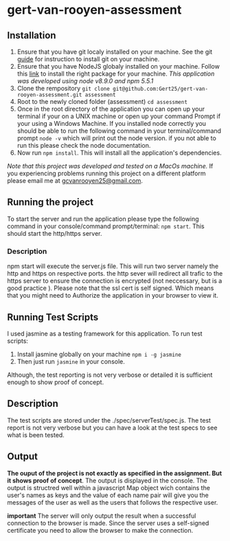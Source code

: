 # gert-van-rooyen-assessment

## Installation 

1. Ensure that you have git localy installed on your machine. See the git [guide](https://git-scm.com/book/en/v2/Getting-Started-Installing-Git) for instruction to install git on your machine.
2. Ensure that you have NodeJS globaly installed on your machine. Follow this [link](https://nodejs.org/en/download/) to install the right package for your machine. *This application was developed using node v8.9.0 and npm 5.5.1*
3. Clone the rempository `git clone git@github.com:Gert25/gert-van-rooyen-assessment.git assessment`
4. Root to the newly cloned folder (assessment) `cd assessment`
5. Once in the root directory of the application you can open up your terminal if your on a UNIX machine or open up your command Prompt if your using a Windows Machine. If you installed node correctly you should be able to run the following command in your terminal/command prompt `node -v` which will print out the node version. if you not able to run this please check the node documentation.
6. Now run `npm install`. This will install all the application's dependencies.

*Note that this project was developed and tested on a MacOs machine.* If you experiencing problems running this project on a different platform please email me at gcvanrooyen25@gmail.com.

## Running the project

To start the server and run the application please type the following command in your console/command prompt/terminal: `npm start`. This should start the http/https server. 

### Description
 npm start will execute the server.js file. This will run two server namely the http and https on respective ports. the http sever will redirect all trafic to the https server to ensure the connection is encrypted (not neccessary, but is a good practice ). Please note that the ssl cert is self signed. Which means that you might need to Authorize the application in your browser to view it.

## Running Test Scripts

I used jasmine as a testing framework for this application. To run test scripts: 
1. Install jasmine globally on your machine `npm i -g jasmine`
2. Then just run `jasmine` in your console.

Although, the test reporting is not very verbose or detailed it is sufficient enough to show proof of concept. 

## Description

The test scripts are stored under the ./spec/serverTest/spec.js. The test report is not very verbose but you can have a look at the test specs to see what is been tested. 

## Output

**The ouput of the project is not exactly as specified in the assignment. But it shows proof of concept**. The output is displayed in the console. The output is structred well within a javascript Map object wich contains the user's names as keys and the value of each name pair will give you the messages of the user as well as the users that follows the respective user.

**important**
The server will only output the result when a successful connection to the browser is made. Since the server uses a self-signed certificate you need to allow the browser to make the connection. 

